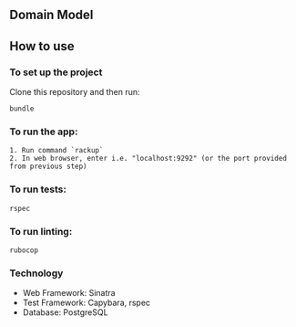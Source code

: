 ## Domain Model

## How to use

### To set up the project

Clone this repository and then run:

```
bundle
```

### To run the app:

```
1. Run command `rackup`
2. In web browser, enter i.e. "localhost:9292" (or the port provided from previous step)
```

### To run tests:

```
rspec
```

### To run linting:

```
rubocop
```

### Technology

- Web Framework: Sinatra
- Test Framework: Capybara, rspec
- Database: PostgreSQL

